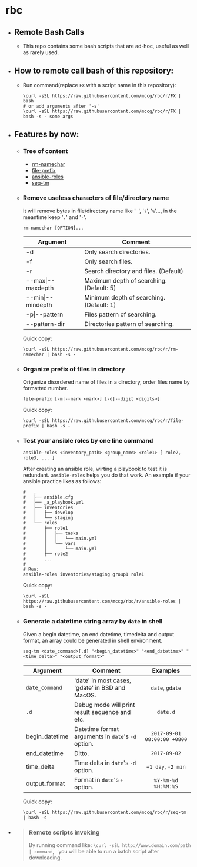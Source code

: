 # rbc
 
- ## Remote Bash Calls
  - This repo contains some bash scripts that are
    ad-hoc, useful as well as rarely used.

- ## How to remote call bash of this repository:
  - Run command(replace ``FX`` with a script name in this repository):
    ```shell
    \curl -sSL https://raw.githubusercontent.com/mccg/rbc/r/FX | bash
    # or add arguments after '-s'
    \curl -sSL https://raw.githubusercontent.com/mccg/rbc/r/FX | bash -s - some args
    ```

- ## Features by now:

  - ### Tree of content
    - [rm-namechar](#rm-namechar)
    - [file-prefix](#file-prefix)
    - [ansible-roles](#ansible-roles)
    - [seq-tm](#seq-tm)

  <span id="rm-namechar"></span>
  - ### Remove useless characters of file/directory name
    It will remove bytes in file/directory name like '`` ``', '``?``', '``%``'..., in the meantime keep '``.``' and '``-``'.

    ```shell
    rm-namechar [OPTION]...
    ```
    | Argument          | Comment                                   |
    | ---               | ---                                       |
    | -d                | Only search directories.                  |
    | -f                | Only search files.                        |
    | -r                | Search directory and files. (Default)     |
    | --max\|--maxdepth | Maximum depth of searching. (Default: 5)  |
    | --min\|--mindepth | Minimum depth of searching. (Default: 1)  |
    | -p\|--pattern     | Files pattern of searching.               |
    | --pattern-dir     | Directories pattern of searching.         |

    Quick copy:
    ```shell
    \curl -sSL https://raw.githubusercontent.com/mccg/rbc/r/rm-namechar | bash -s -
    ```

  <span id="file-prefix"></span>
  - ### Organize prefix of files in directory
    Origanize disordered name of files in a directory, order files name by formatted number.
    ```shell
    file-prefix [-m|--mark <mark>] [-d|--digit <digits>]
    ```
    Quick copy:
    ```shell
    \curl -sSL https://raw.githubusercontent.com/mccg/rbc/r/file-prefix | bash -s -
    ```

  <span id="ansible-roles"></span>
  - ### Test your ansible roles by one line command
    ```shell
    ansible-roles <inventory_path> <group_name> <role1> [ role2, role3, ... ]
    ```
    After creating an ansible role, wirting a playbook to test it is redundant.
    `ansible-roles` helps you do that work.
    An example if your ansible practice likes as follows:

    ```shell
    #   .
    #   ├── ansible.cfg
    #   ├── _a_playbook.yml
    #   ├── inventories
    #   │   ├── develop
    #   │   └── staging
    #   └── roles
    #       ├── role1
    #       │   ├── tasks
    #       │   │   └── main.yml
    #       │   └── vars
    #       │       └── main.yml
    #       ├── role2
    #       ...
    #
    # Run:
    ansible-roles inventories/staging group1 role1
    ```
    Quick copy:
    ```shell
    \curl -sSL https://raw.githubusercontent.com/mccg/rbc/r/ansible-roles | bash -s -
    ```

  <span id="seq-tm"><span>
  - ### Generate a datetime string array by `date` in shell 
    Given a begin datetime, an end datetime, timedelta and output format,
    an array could be generated in shell environment.

    ```shell
    seq-tm <date_command>[.d] "<begin_datetime>" "<end_datetime>" "<time_delta>" "<output_format>"
    ```
    | Argument       | Comment                                            | Examples |
    | ---            | ---                                                | :---:    |
    | `date_command` | 'date' in most cases, 'gdate' in BSD and MacOS.    | `date`, `gdate`
    | `.d`           | Debug mode will print result sequence and etc.     | `date.d`
    | begin_datetime | Datetime format arguments in `date`'s `-d` option. | `2017-09-01 08:00:00 +0800`
    | end_datetime   | Ditto.                                             | `2017-09-02`
    | time_delta     | Time delta in `date`'s `-d` option.                | `+1 day`, `-2 min`
    | output_format  | Format in     `date`'s `+` option.                 | `%Y-%m-%d %H:%M:%S`

    Quick copy:
    ```shell
    \curl -sSL https://raw.githubusercontent.com/mccg/rbc/r/seq-tm | bash -s -
    ```

- > ### Remote scripts invoking
  > By running command like: ``\curl -sSL http://www.domain.com/path | command``,
    you will be able to run a batch script after downloading.
